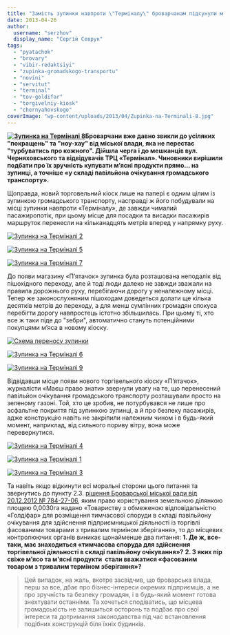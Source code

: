 ```yaml
---
title: "Замість зупинки навпроти \"Терміналу\" броварчанам підсунули м'ясний кіоск \"П’ятачок\""
date: 2013-04-26
author: 
  username: "serzhov"
  display_name: "Сергій Севрук"
tags: 
  - "pyatachok"
  - "brovary"
  - "vibir-redaktsiyi"
  - "zupinka-gromadskogo-transportu"
  - "novini"
  - "servitut"
  - "terminal"
  - "tov-goldifar"
  - "torgivelniy-kiosk"
  - "chernyahovskogo"
coverImage: "wp-content/uploads/2013/04/Zupinka-na-Terminali-8.jpg"
---
```


**[![Зупинка на Терміналі 8](https://mpz.brovary.org/wp-content/uploads/2013/04/Zupinka-na-Terminali-8.jpg)](https://mpz.brovary.org/wp-content/uploads/2013/04/Zupinka-na-Terminali-8.jpg)Броварчани вже давно звикли до усіляких "покращень" та "ноу-хау" від міської влади, яка не перестає "турбуватись про кожного". Дійшла черга і до мешканців вул. Черняховського та відвідувачів ТРЦ «Термінал». Чиновники вирішили подбати про їх зручність купувати м’ясні продукти прямо... на зупинці, а точніше «у складі павільйона очікування громадського транспорту».**

Щоправда, новий торговельний кіоск лише на папері є одним цілим із зупинкою громадського транспорту, насправді ж його побудували на місці зупинки навпроти «Терміналу», де завжди чималий пасажиропотік, при цьому місце для посадки та висадки пасажирів маршруток перенесли на кільканадцять метрів вперед у напрямку руху.

[![Зупинка на Терміналі 2](https://mpz.brovary.org/wp-content/uploads/2013/04/Zupinka-na-Terminali-2.jpg)](https://mpz.brovary.org/wp-content/uploads/2013/04/Zupinka-na-Terminali-2.jpg)

[![Зупинка на Терміналі 5](https://mpz.brovary.org/wp-content/uploads/2013/04/Zupinka-na-Terminali-5.jpg)](https://mpz.brovary.org/wp-content/uploads/2013/04/Zupinka-na-Terminali-5.jpg)

[![Зупинка на Терміналі 7](https://mpz.brovary.org/wp-content/uploads/2013/04/Zupinka-na-Terminali-7.jpg)](https://mpz.brovary.org/wp-content/uploads/2013/04/Zupinka-na-Terminali-7.jpg)

До появи магазину «П’ятачок» зупинка була розташована неподалік від пішохідного переходу, але й тоді люди далеко не завжди зважали на правила дорожнього руху, перебігаючи дорогу у неналежному місці. Тепер же законослухняним пішоходам доведеться долати ще кілька десятків метрів до переходу, а для менш сумлінних громадян спокуса перебігти дорогу навпростець істотно збільшилась. При цьому ті, хто все ж таки піде до "зебри", автоматично стануть потенційними покупцями м’яса в новому кіоску.

[![Схема переносу зупинки](https://mpz.brovary.org/wp-content/uploads/2013/04/Bez-imeni-1.jpg)](https://mpz.brovary.org/wp-content/uploads/2013/04/Bez-imeni-1.jpg)

[![Зупинка на Терміналі 6](https://mpz.brovary.org/wp-content/uploads/2013/04/Zupinka-na-Terminali-6.jpg)](https://mpz.brovary.org/wp-content/uploads/2013/04/Zupinka-na-Terminali-6.jpg)

[![Зупинка на Терміналі 9](https://mpz.brovary.org/wp-content/uploads/2013/04/Zupinka-na-Terminali-9.jpg)](https://mpz.brovary.org/wp-content/uploads/2013/04/Zupinka-na-Terminali-9.jpg)

Відвідавши місце появи нового торгівельного кіоску «П’ятачок», журналісти «Маєш право знати» звернули увагу на те, що перенесений павільйон очікування громадського транспорту розташували просто на зеленому газоні. Той, хто це зробив, не потурбувався не лише про асфальтне покриття під зупинкою зупинці, а й про безпеку пасажирів, адже конструкцію навіть не закріпили належним чином і в будь-який момент, наприклад, від сильного пориву вітру, вона може перевернутися.

[![Зупинка на Терміналі 4](https://mpz.brovary.org/wp-content/uploads/2013/04/Zupinka-na-Terminali-4.jpg)](https://mpz.brovary.org/wp-content/uploads/2013/04/Zupinka-na-Terminali-4.jpg)

[![Зупинка на Терміналі 1](https://mpz.brovary.org/wp-content/uploads/2013/04/Zupinka-na-Terminali-1.jpg)](https://mpz.brovary.org/wp-content/uploads/2013/04/Zupinka-na-Terminali-1.jpg)

[![Зупинка на Терміналі 3](https://mpz.brovary.org/wp-content/uploads/2013/04/Zupinka-na-Terminali-3.jpg)](https://mpz.brovary.org/wp-content/uploads/2013/04/Zupinka-na-Terminali-3.jpg)

Та навіть якщо відкинути всі моральні сторони цього питання та звернутись до пункту 2.3. [рішення Броварської міської ради від 20.12.2012 № 784-27-06](http://docs.brovary.org/p6432/20.12.2012/784-27-06), яким право користування земельною ділянкою площею 0,0030га надано «Товариству з обмеженою відповідальністю «Голдіфар» для розміщення тимчасової споруди в складі павільйону очікування для здійснення підприємницької діяльності із торгівлі фасованими товарами з тривалим терміном зберігання», то до місцевих контролюючих органів виникає щонайменше два питання: **1\. Де ж, все-таки, має знаходиться «тимчасова споруда для здійснення торгівельної діяльності в складі павільйону очікування»?** **2\. З яких пір свіже м’ясо та м'ясні продукти  стали вважатися «фасованим товаром з тривалим терміном зберігання»?**

> Цей випадок, на жаль, вкотре засвідчив, що броварська влада, перш за все, дбає про бізнес-інтереси окремих підприємців, а не про зручність та безпеку громадян, і в будь-який момент готова знехтувати останніми. Та хочеться сподіватись, що місцева громадськість не залишиться осторонь та подбає про свої інтереси та дотримання законодавства під час встановлення подібних конструкцій біля їхніх будинків.
